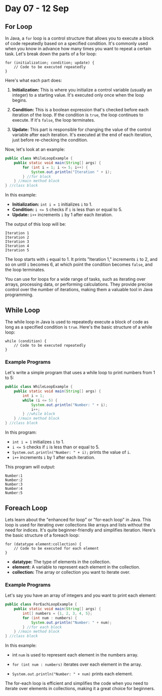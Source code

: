 # Day 07 - 12 Sep

## For Loop

In Java, a `for` loop is a control structure that allows you to execute a block of code repeatedly based on a specified condition. It's commonly used when you know in advance how many times you want to repeat a certain task. Let's break down the parts of a for loop:

```
for (initialization; condition; update) {
    // Code to be executed repeatedly
}
```

Here's what each part does:

1. **Initialization:** This is where you initialize a control variable (usually an
   integer) to a starting value. It's executed only once when the loop begins.

2. **Condition:** This is a boolean expression that's checked before each iteration
   of the loop. If the condition is `true`, the loop continues to execute. If it's `false`, the loop terminates.

3. **Update:** This part is responsible for changing the value of the control
   variable after each iteration. It's executed at the end of each iteration, just
   before re-checking the condition.

Now, let's look at an example:

```java
public class WhileLoopExample {
    public static void main(String[] args) {
        for (int i = 1; i <= 5; i++) {
            System.out.println("Iteration " + i);
        } //for block
    } //main method block
} //class block
```

In this example:

- **Initialization:** `int i = 1` initializes `i` to 1.
- **Condition:** `i <= 5` checks if `i` is less than or equal to 5.
- **Update:** `i++` increments `i` by 1 after each iteration.

The output of this loop will be:

```
Iteration 1
Iteration 2
Iteration 3
Iteration 4
Iteration 5
```

The loop starts with `i` equal to 1. It prints "Iteration 1," increments `i` to 2, and so on until `i` becomes 6, at which point the condition becomes `false`, and the loop terminates.

You can use for loops for a wide range of tasks, such as iterating over arrays, processing data, or performing calculations. They provide precise control over the number of iterations, making them a valuable tool in Java programming.

## While Loop

The while loop in Java is used to repeatedly execute a block of code as long as a specified condition is `true`. Here's the basic structure of a while loop:

```
while (condition) {
    // Code to be executed repeatedly
}
```

### Example Programs

Let's write a simple program that uses a while loop to print numbers from 1 to 5:

```java
public class WhileLoopExample {
    public static void main(String[] args) {
        int i = 1;
        while (i <= 5) {
            System.out.println("Number: " + i);
            i++;
        } //while block
    } //main method block
} //class block
```

In this program:

- `int i = 1` initializes `i` to 1.
- `i <= 5` checks if `i` is less than or equal to 5.
- `System.out.println("Number: " + i);` prints the value of `i`.
- `i++` increments `i` by 1 after each iteration.

This program will output:

```
Number:1
Number:2
Number:3
Number:4
Number:5
```

## Foreach Loop
Lets learn about the "enhanced for loop" or "for-each loop" in Java. This loop is used for iterating over collections like arrays and lists without the need for indices. It's quite beginner-friendly and simplifies iteration. Here's the basic structure of a foreach loop:

```
for (datatype element:collection) {
    // Code to be executed for each element
}
```

- **datatype:** The type of elements in the collection.
- **element:** A variable to represent each element in the collection.
- **collection:** The array or collection you want to iterate over.

### Example Programs
Let's say you have an array of integers and you want to print each element:

```java
public class ForEachLoopExample {
    public static void main(String[] args) {
        int[] numbers = {1, 2, 3, 4, 5};
        for (int num : numbers) {
            System.out.println("Number: " + num);
        } //for each block
    } //main method block
} //class block
```

In this example:
- int ```num``` is used to represent each element in the numbers array.

- ```for (int num : numbers)``` iterates over each element in the array.

- ```System.out.println("Number: " + num)``` prints each element.

The for-each loop is efficient and simplifies the code when you need to iterate over elements in collections, making it a great choice for beginners.